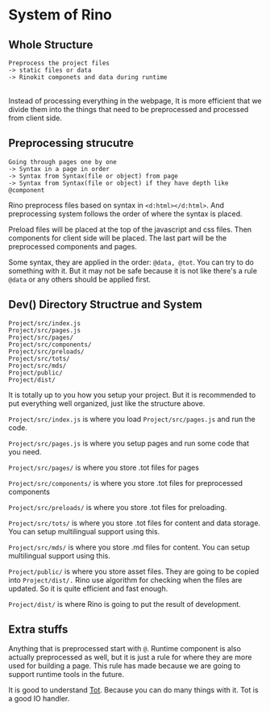 # System of Rino

## Whole Structure

```
Preprocess the project files
-> static files or data
-> Rinokit componets and data during runtime
```

\
Instead of processing everything in the webpage, It is more efficient that we divide them into the things that need to be preprocessed and processed from client side.

## Preprocessing strucutre

```
Going through pages one by one
-> Syntax in a page in order
-> Syntax from Syntax(file or object) from page
-> Syntax from Syntax(file or object) if they have depth like @component
```

Rino preprocess files based on syntax in `<d:html></d:html>`. And preprocessing system follows the order of where the syntax is placed.

Preload files will be placed at the top of the javascript and css files.
Then components for client side will be placed. The last part will be the preprocessed components and pages.

Some syntax, they are applied in the order: `@data, @tot`. You can try to do something with it. But it may not be safe because it is not like there's a rule `@data` or any others should be applied first.

## Dev() Directory Structrue and System

```
Project/src/index.js
Project/src/pages.js
Project/src/pages/
Project/src/components/
Project/src/preloads/
Project/src/tots/
Project/src/mds/
Project/public/
Project/dist/
```

It is totally up to you how you setup your project. But it is recommended to put everything well organized, just like the structure above.

`Project/src/index.js` is where you load `Project/src/pages.js` and run the code.

`Project/src/pages.js` is where you setup pages and run some code that you need.

`Project/src/pages/` is where you store .tot files for pages

`Project/src/components/` is where you store .tot files for preprocessed components

`Project/src/preloads/` is where you store .tot files for preloading.

`Project/src/tots/` is where you store .tot files for content and data storage. You can setup multilingual support using this.

`Project/src/mds/` is where you store .md files for content. You can setup multilingual support using this.

`Project/public/` is where you store asset files. They are going to be copied into `Project/dist/.` Rino use algorithm for checking when the files are updated. So it is quite efficient and fast enough.

`Project/dist/` is where Rino is going to put the result of development.

## Extra stuffs

Anything that is preprocessed start with `@`. Runtime component is also actually preprocessed as well, but it is just a rule for where they are more used for building a page. This rule has made because we are going to support runtime tools in the future.

It is good to understand [Tot](https://github.com/opdev1004/totjs). Because you can do many things with it. Tot is a good IO handler.
